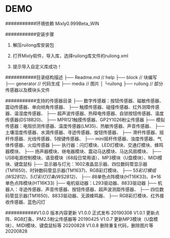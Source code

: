DEMO
===========================

###########环境依赖
Mixly0.999Beta_WIN

###########安装步骤
1. 解压ruilong库安装包

2. 打开Mixly软件，导入库，选择ruilong库文件的ruilong.xml

3. 提示导入自定义库成功！

###########目录结构描述
├── Readme.md                   // help
├── block                       // 块编写
├── generator                   // 代码生成
├── media                       // 图片
│   └ruilong
├── ruilong                     // 部分传感器以及模块头文件

###########支持的传感器目录
├── 数字传感器：按钮传感器、磁敏传感器、震动传感器、单向倾角传感器、
├──             触摸传感器、碰撞传感器、红外测障传感器、温湿度传感器、
├──             超声波传感器、热释电传感器、自锁按钮传感器、温度传感器(DS18B20)、
├──             MPR121触摸传感器、GP2Y1026粉尘传感器
├── 模拟传感器：电阻侦测传感器、温度传感器(LM35)、热敏传感器、声音传感器、
├──             土壤湿度传感器、水滴传感器、寻迹传感器、旋钮传感器、
├── 			滑杆传感器、摇杆传感器、光线传感器、5按键传感器、
├── 			mini摇杆传感器、浊度传感器、气体传感器、火焰传感器
├── 执行器：闪灯模块、LED灯模块、交通灯模块、蜂鸣器模块、
├──         扬声器模块、继电器模块、震动马达模块、马达风扇模块、
├──         USB电源控制模块、语音模块（68段日常用语）、MP3模块（U盘模块）、MIDI模块、键盘鼠标
├── 显示器与灯光：1602液晶显示器、四位数码管显示器(TM1650)、时钟数码管显示器(TM1637)、RGB彩灯模块、
├──               5*5彩灯模组(WS2812)、5灯彩灯灯条(WS2812)、
├──               8*8单色点阵模块(HT16K33)、8*16单色点阵模块(HT16K33)
├── 电机驱动器：L293驱动器、8833驱动器
├── 机器人：寻迹传感器、声音传感器、按钮传感器、超声波测距传感器、
├──         四位数码管显示器(TM1650)、8833驱动器、无源蜂鸣器、
├──         RGB彩灯模块、红外接收传感器、蓝色闪灯

###########V1.0.0 版本内容更新
V1.0.0 正式发布   20190308
V1.0.1 更新点阵、RGB灯条、PM2.5粉尘传感器等   20190425
V1.0.7 更新MP3模块（U盘模块）、MIDI模块、键盘鼠标等   20200828
V1.0.8 删除重复代码，删除图片等   20200828